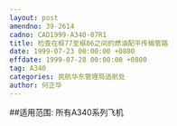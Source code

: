 ```yaml
---
layout: post
amendno: 39-2614
cadno: CAD1999-A340-07R1
title: 检查在框77至框86之间的燃油配平传输管路
date: 1999-07-23 00:00:00 +0800
effdate: 1999-07-28 00:00:00 +0800
tag: A340
categories: 民航华东管理局适航处
author: 何正华
---
```


##适用范围:
所有A340系列飞机

